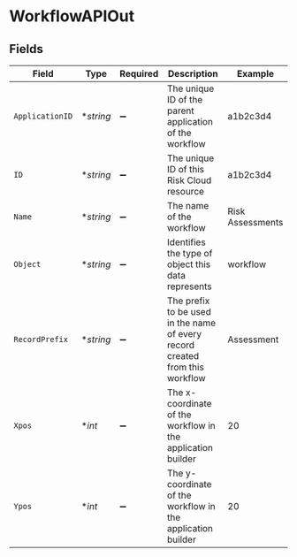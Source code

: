 # WorkflowAPIOut


## Fields

| Field                                                                        | Type                                                                         | Required                                                                     | Description                                                                  | Example                                                                      |
| ---------------------------------------------------------------------------- | ---------------------------------------------------------------------------- | ---------------------------------------------------------------------------- | ---------------------------------------------------------------------------- | ---------------------------------------------------------------------------- |
| `ApplicationID`                                                              | **string*                                                                    | :heavy_minus_sign:                                                           | The unique ID of the parent application of the workflow                      | a1b2c3d4                                                                     |
| `ID`                                                                         | **string*                                                                    | :heavy_minus_sign:                                                           | The unique ID of this Risk Cloud resource                                    | a1b2c3d4                                                                     |
| `Name`                                                                       | **string*                                                                    | :heavy_minus_sign:                                                           | The name of the workflow                                                     | Risk Assessments                                                             |
| `Object`                                                                     | **string*                                                                    | :heavy_minus_sign:                                                           | Identifies the type of object this data represents                           | workflow                                                                     |
| `RecordPrefix`                                                               | **string*                                                                    | :heavy_minus_sign:                                                           | The prefix to be used in the name of every record created from this workflow | Assessment                                                                   |
| `Xpos`                                                                       | **int*                                                                       | :heavy_minus_sign:                                                           | The x-coordinate of the workflow in the application builder                  | 20                                                                           |
| `Ypos`                                                                       | **int*                                                                       | :heavy_minus_sign:                                                           | The y-coordinate of the workflow in the application builder                  | 20                                                                           |